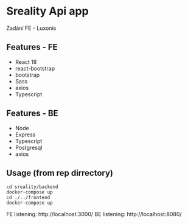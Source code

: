 # Sreality Api app

Zadání FE - Luxonis

## Features - FE
 - React 18
 - react-bootstrap
 - bootstrap
 - Sass
 - axios
 - Typescript


 ## Features - BE
 - Node
 - Express
 - Typescript
 - Postgresql
 - axios

## Usage (from rep dirrectory)

```shell
cd sreality/backend
docker-compose up
cd ./../frontend
docker-compose up
```

FE listening: http://localhost:3000/
BE listening: http://localhost:8080/
